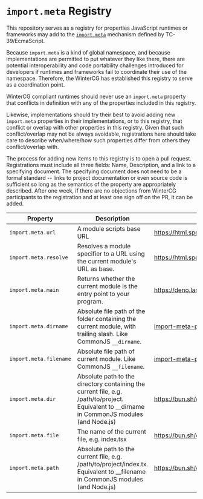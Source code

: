 # `import.meta` Registry

This repository serves as a registry for properties JavaScript runtimes or frameworks may add to the [`import.meta`](https://tc39.es/ecma262/multipage/ecmascript-language-expressions.html#prod-ImportMeta) mechanism defined by TC-39/EcmaScript.

Because `import.meta` is a kind of global namespace, and because implementations are permitted to put whatever they like there, there are potential interoperability and code portability challenges introduced for developers if runtimes and frameworks fail to coordinate their use of the namespace. Therefore, the WinterCG has established this registry to serve as a coordination point.

WinterCG compliant runtimes should never use an `import.meta` property that conflicts in definition with any of the properties included in this registry.

Likewise, implementations should try their best to avoid adding new `import.meta` properties in their implementations, or to this registry, that conflict or overlap with other properties in this registry. Given that such conflict/overlap may not be always avoidable, registrations here should take care to describe when/where/how such properties differ from others they conflict/overlap with.

The process for adding new items to this registry is to open a pull request. Registrations must include all three fields: Name, Description, and a link to a specifying document. The specifying document does not need to be a formal standard -- links to project documentation or even source code is sufficient so long as the semantics of the property are appropriately described. After one week, if there are no objections from WinterCG participants to the registration and at least one sign off on the PR, it can be added.

|        Property       | Description | Link |
| --------------------- | ----------- | ---- |
| `import.meta.url`     | A module scripts base URL | https://html.spec.whatwg.org/multipage/webappapis.html#hostgetimportmetaproperties |
| `import.meta.resolve` | Resolves a module specifier to a URL using the current module's URL as base. | https://html.spec.whatwg.org/multipage/webappapis.html#hostgetimportmetaproperties |
| `import.meta.main`    | Returns whether the current module is the entry point to your program. | https://deno.land/manual@v1.36.4/runtime/import_meta_api#importmeta--api |
| `import.meta.dirname` | Absolute file path of the folder containing the current module, with trailing slash. Like CommonJS `__dirname`. | [import-meta-path-helpers.md](./import-meta-path-helpers.md) |
| `import.meta.filename` | Absolute file path of current module. Like CommonJS `__filename`. | [import-meta-path-helpers.md](./import-meta-path-helpers.md) |
| `import.meta.dir`     | Absolute path to the directory containing the current file, e.g. /path/to/project. Equivalent to __dirname in CommonJS modules (and Node.js) | https://bun.sh/docs/api/import-meta |
| `import.meta.file`    | The name of the current file, e.g. index.tsx | https://bun.sh/docs/api/import-meta |
| `import.meta.path`    | Absolute path to the current file, e.g. /path/to/project/index.tx. Equivalent to __filename in CommonJS modules (and Node.js) | https://bun.sh/docs/api/import-meta |

